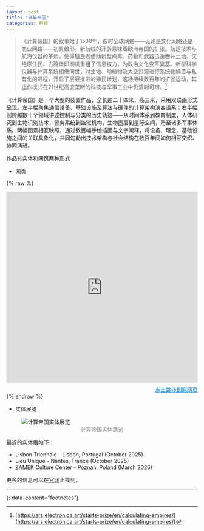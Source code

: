 ```yaml
---
layout: post
title: "计算帝国"
categories: 科技
---
```



> 《计算帝国》的叙事始于1500年，彼时全球网络——无论是文化网络还是商业网络——初具雏形。新航线的开辟意味着欧洲帝国的扩张。航运技术与航海仪器的革新，使得殖民者借助新型病毒、药物和武器迅速吞并土地、灭绝原住民。古腾堡印刷机重组了信息权力，为政治文化变革奠基。新型科学仪器与计算系统相继问世，对土地、动植物及太空资源进行系统化编目与私有化的进程，开启了层层推进的殖民计划，这场持续数百年的扩张运动，其运作模式在21世纪高度垄断的科技与军事工业中仍清晰可辨。[^1]


《计算帝国》是一个大型的装置作品，全长逾二十四米，高三米，采用双联画形式呈现。左半幅聚焦通信设备、基础设施及算法与硬件的计算架构演变谱系；右半幅则跨越数十个领域讲述控制与分类的历史轨迹——从时间体系到教育制度，人体研究到生物识别技术，警务系统到监狱机构，生物圈层到星际空间，乃至诸多军事体系。两幅图景相互映照，通过数百幅手绘插画与文字阐释，将设备、理念、基础设施之间的关联具象化，共同勾勒出技术架构与社会结构在数百年间如何相互交织、协同演进。

作品有实体和网页两种形式
- 网页

{% raw %}
<div style="aspect-ratio: 1 / 1; width: 100%; max-width: 100vw; overflow: hidden;">
  <iframe src="https://calculatingempires.net/" style="width:100%; height:100%; border:0;" allowfullscreen></iframe>
</div>
<div style="text-align: right; margin-top: 0.5em;">
  <a href="https://calculatingempires.net/" target="_blank" rel="noopener" style="font-size: 1em; color: #007acc;">点击跳转到原网页</a>
</div>
{% endraw %}

- 实体展览
<figure>
  <img src="https://calculatingempires.net/content/info/info_venice_1.jpg" alt="计算帝国实体展览" title="计算帝国实体展览">
  <figcaption style="text-align:center;color:#888;">计算帝国实体展览</figcaption>
</figure>
最近的实体展如下：

  - Lisbon Triennale - Lisbon, Portugal (October 2025)
  - Lieu Unique - Nantes, France (October 2025)
  - ZAMEK Culture Center - Poznań, Poland (March 2026)

更多的信息可以在[官网](https://calculatingempires.net/info)上找到。

---
{: data-content="footnotes"}
[^1]: [https://ars.electronica.art/starts-prize/en/calculating-empires/](https://ars.electronica.art/starts-prize/en/calculating-empires/)

